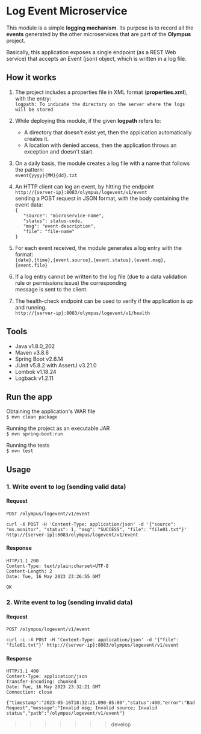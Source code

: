 
# Log Event Microservice  

This module is a simple **logging mechanism**. Its purpose is to record all the **events** generated by the other microservices that are part of the **Olympus** project.  

Basically, this application exposes a single endpoint (as a REST Web service) that accepts an Event (json) object, which is written in a log file.  


## How it works

1. The project includes a properties file in XML format (**properties.xml**), with the entry:  
   `logpath: To indicate the directory on the server where the logs will be stored`

2. While deploying this module, if the given **logpath** refers to:  
     - A directory that doesn't exist yet, then the application automatically creates it.
     - A location with denied access, then the application throws an exception and doesn't start.

3. On a daily basis, the module creates a log file with a name that follows the pattern:  
   `event{yyyy}{MM}{dd}.txt`
   
4. An HTTP client can log an event, by hitting the endpoint  
   `http://{server-ip}:8083/olympus/logevent/v1/event`  
   sending a POST request in JSON format, with the body containing the event data:  
   `{`  
   `   "source": "microservice-name",`  
   `   "status": status-code,`  
   `   "msg": "event-description",`  
   `    "file": "file-name" `  
   `}`  
   
5. For each event received, the module generates a log entry with the format:  
   `{date},{time},{event.source},{event.status},{event.msg},{event.file}`  
   
6. If a log entry cannot be written to the log file (due to a data validation rule or permissions issue) the corresponding  
   message is sent to the client.  

7. The health-check endpoint can be used to verify if the application is up and running.  
   `http://{server-ip}:8083/olympus/logevent/v1/health`  


## Tools  

+ Java v1.8.0_202
+ Maven v3.8.6
+ Spring Boot v2.6.14
+ JUnit v5.8.2 with AssertJ v3.21.0
+ Lombok v1.18.24
+ Logback v1.2.11


## Run the app

Obtaining the application's WAR file  
`$ mvn clean package`  
  
Running the project as an executable JAR  
`$ mvn spring-boot:run`  

Running the tests  
`$ mvn test`  


## Usage

### 1. Write event to log (sending valid data)

#### Request
`POST /olympus/logevent/v1/event`

    curl -X POST -H 'Content-Type: application/json' -d '{"source": "ms.monitor", "status": 1, "msg": "SUCCESS", "file": "file01.txt"}' http://{server-ip}:8083/olympus/logevent/v1/event

#### Response
    HTTP/1.1 200
    Content-Type: text/plain;charset=UTF-8
    Content-Length: 2
    Date: Tue, 16 May 2023 23:26:55 GMT

    OK

### 2. Write event to log (sending invalid data)

#### Request
`POST /olympus/logevent/v1/event`

    curl -i -X POST -H 'Content-Type: application/json' -d '{"file": "file01.txt"}' http://{server-ip}:8083/olympus/logevent/v1/event

#### Response
    HTTP/1.1 400
    Content-Type: application/json
    Transfer-Encoding: chunked
    Date: Tue, 16 May 2023 23:32:21 GMT
    Connection: close

    {"timestamp":"2023-05-16T18:32:21.090-05:00","status":400,"error":"Bad Request","message":"Invalid msg; Invalid source; Invalid status","path":"/olympus/logevent/v1/event"}
>>>>>>> develop
